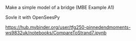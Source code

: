 Make a simple model of a bridge (MBE Example A1) 

Sovle it with OpenSeesPy


https://hub.mybinder.org/user/tfg250-pinnedendmoments-ws9832uk/notebooks/CompareToStrand7.ipynb
